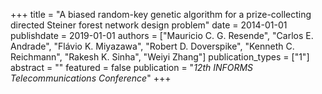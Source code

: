 +++
title = "A biased random-key genetic algorithm for a prize-collecting directed Steiner forest network design problem"
date = 2014-01-01
publishdate = 2019-01-01
authors = ["Mauricio C. G. Resende", "Carlos E. Andrade", "Flávio K. Miyazawa", "Robert D. Doverspike", "Kenneth C. Reichmann", "Rakesh K. Sinha", "Weiyi Zhang"]
publication_types = ["1"]
abstract = ""
featured = false
publication = "*12th INFORMS Telecommunications Conference*"
+++

